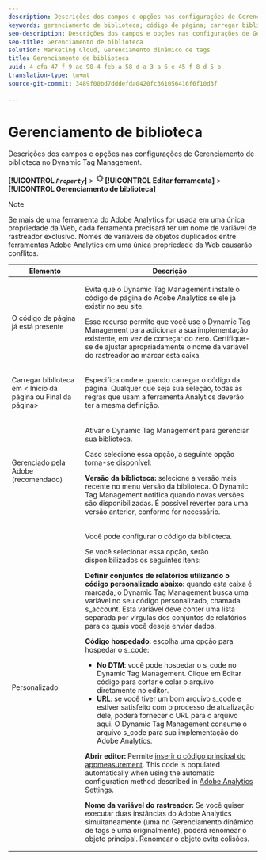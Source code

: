 ```yaml
---
description: Descrições dos campos e opções nas configurações de Gerenciamento de biblioteca no Dynamic Tag Management.
keywords: gerenciamento de biblioteca; código de página; carregar biblioteca em; gerenciado pela adobe; personalizado; código hospedado; s_ code hospedado
seo-description: Descrições dos campos e opções nas configurações de Gerenciamento de biblioteca no Dynamic Tag Management.
seo-title: Gerenciamento de biblioteca
solution: Marketing Cloud, Gerenciamento dinâmico de tags
title: Gerenciamento de biblioteca
uuid: 4 cfa 47 f 9-ae 98-4 feb-a 58 d-a 3 a 6 e 45 f 8 d 5 b
translation-type: tm+mt
source-git-commit: 3489f00bd7dddefda0420fc361056416f6f10d3f

---
```



# Gerenciamento de biblioteca

Descrições dos campos e opções nas configurações de Gerenciamento de biblioteca no Dynamic Tag Management.

**[!UICONTROL *`Property`*]** &gt; ![](assets/settings_gear.png)**[!UICONTROL Editar ferramenta]** &gt; **[!UICONTROL Gerenciamento de biblioteca]**

>[!NOTE]
>
>Se mais de uma ferramenta do Adobe Analytics for usada em uma única propriedade da Web, cada ferramenta precisará ter um nome de variável de rastreador exclusivo. Nomes de variáveis de objetos duplicados entre ferramentas Adobe Analytics em uma única propriedade da Web causarão conflitos.

<table id="table_2758C770C91B4025AD74009B360D71F7"> 
 <thead> 
  <tr> 
   <th colname="col1" class="entry"> Elemento </th> 
   <th colname="col2" class="entry"> Descrição </th> 
  </tr> 
 </thead>
 <tbody> 
  <tr> 
   <td colname="col1"> <p>O código de página já está presente </p> </td> 
   <td colname="col2"> <p> Evita que o Dynamic Tag Management instale o código de página do <span class="keyword">Adobe Analytics</span> se ele já existir no seu site. </p> <p>Esse recurso permite que você use o Dynamic Tag Management para adicionar a sua implementação existente, em vez de começar do zero. Certifique-se de ajustar apropriadamente o nome da variável do rastreador ao marcar esta caixa. </p> </td> 
  </tr> 
  <tr> 
   <td colname="col1"> <p>Carregar biblioteca em &lt;<span class="term"> Início da página</span> ou <span class="term"> Final da página</span>&gt; </p> </td> 
   <td colname="col2"> <p>Especifica onde e quando carregar o código da página. Qualquer que seja sua seleção, todas as regras que usam a ferramenta Analytics deverão ter a mesma definição. </p> </td> 
  </tr> 
  <tr> 
   <td colname="col1"> <p>Gerenciado pela Adobe (recomendado) </p> </td> 
   <td colname="col2"> <p>Ativar o Dynamic Tag Management para gerenciar sua biblioteca. </p> <p>Caso selecione essa opção, a seguinte opção torna-se disponível: </p> <p> <b>Versão da biblioteca:</b> selecione a versão mais recente no menu <span class="wintitle">Versão da biblioteca</span>. O Dynamic Tag Management notifica quando novas versões são disponibilizadas. É possível reverter para uma versão anterior, conforme for necessário. </p> </td> 
  </tr> 
  <tr> 
   <td colname="col1"> <p> Personalizado </p> </td> 
   <td colname="col2"> <p>Você pode configurar o código da biblioteca. </p> <p>Se você selecionar essa opção, serão disponibilizados os seguintes itens: </p> <p> <b>Definir conjuntos de relatórios utilizando o código personalizado abaixo:</b> quando esta caixa é marcada, o Dynamic Tag Management busca uma variável no seu código personalizado, chamada <span class="varname"> s_account</span>. Esta variável deve conter uma lista separada por vírgulas dos conjuntos de relatórios para os quais você deseja enviar dados. </p> <p> <b>Código hospedado:</b> escolha uma opção para hospedar o <span class="filepath">s_code</span>: </p> 
    <ul id="ul_FC395283365A4BBAA8A5FE5871D16EC6"> 
     <li id="li_36D733C533CE40F1868309130551D4DE"> <b>No DTM</b>: você pode hospedar o <span class="filepath">s_code</span> no Dynamic Tag Management. Clique em <span class="uicontrol">Editar código</span> para cortar e colar o arquivo diretamente no editor. </li> 
     <li id="li_A64734C66D254079A5E16DC8DBEDA3F6"> <b>URL</b>: se você tiver um bom arquivo <span class="filepath">s_code</span> e estiver satisfeito com o processo de atualização dele, poderá fornecer o URL para o arquivo aqui. O Dynamic Tag Management consume o arquivo <span class="filepath">s_code</span> para sua implementação do <span class="keyword">Adobe Analytics</span>. </li> 
    </ul> <p> <b>Abrir editor: </b>Permite <a href="../../../implement/c-implement-with-dtm/c-aa-tool/t-appmeasurement-code.md#task_068D72664B2743359A64ADB8692D3658" format="dita" scope="local"> inserir o código principal do appmeasurement</a>. This code is populated automatically when using the automatic configuration method described in <a href="../../../implement/c-implement-with-dtm/c-aa-tool/analytics-dtm.md#concept_FBA6679A0B79490F8296437F11E5E4F8" format="dita" scope="local"> Adobe Analytics Settings</a>. </p> <p> <b>Nome da variável do rastreador: </b>Se você quiser executar duas instâncias do <span class="keyword"> Adobe Analytics</span> simultaneamente (uma no Gerenciamento dinâmico de tags e uma originalmente), poderá renomear <span class="term"> o</span> objeto principal. Renomear o objeto evita colisões. </p> </td> 
  </tr> 
 </tbody> 
</table>

